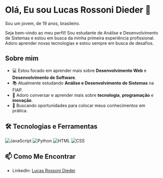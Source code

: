 # Olá, Eu sou Lucas Rossoni Dieder 👋
Sou um jovem, de 19 anos, brasileiro.

Seja bem-vindo ao meu perfil! Sou estudante de Análise e Desenvolvimento de Sistemas e estou em busca da minha primeira experiência profissional. Adoro aprender novas tecnologias e estou sempre em busca de desafios.

##  Sobre mim

- 💻 Estou focado em aprender mais sobre **Desenvolvimento Web** e **Desenvolvimento de Software**.
- 📚 Atualmente estudando **Análise e Desenvolvimento de Sistemas** na FIAP.
- 💬 Adoro conversar e aprender mais sobre **tecnologia**, **programação** e **inovação**.
- 🌱 Buscando oportunidades para colocar meus conhecimentos em prática.

## 🛠️ Tecnologias e Ferramentas

![JavaScript](https://img.shields.io/badge/JavaScript-F7DF1E?style=for-the-badge&logo=javascript&logoColor=black) ![Python](https://img.shields.io/badge/Python-306998?style=for-the-badge&logo=python&logoColor=FFD43B) ![HTML](https://img.shields.io/badge/HTML-3CB371?style=for-the-badge&logo=html5&logoColor=white) ![CSS](https://img.shields.io/badge/CSS-3CB371?style=for-the-badge&logo=css3&logoColor=white) 


## 📫 Como Me Encontrar

- LinkedIn: [Lucas Rossoni Dieder](https://www.linkedin.com/in/lucas-rossoni-dieder-32242a353/)

